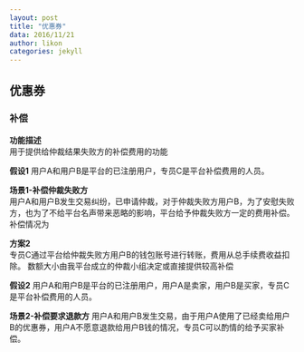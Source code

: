 ```yaml
---
layout: post
title: "优惠券"
data: 2016/11/21
author: likon
categories: jekyll
---  
```


## 优惠券

### 补偿  

**功能描述**  
用于提供给仲裁结果失败方的补偿费用的功能

**假设1**
用户A和用户B是平台的已注册用户，专员C是平台补偿费用的人员。

**场景1-补偿仲裁失败方**  
用户A和用户B发生交易纠纷，已申请仲裁，对于仲裁失败方用户B，为了安慰失败方，也为了不给平台名声带来恶略的影响，平台给予仲裁失败方一定的费用补偿。  
补偿情况为

**方案2**  
专员C通过平台给仲裁失败方用户B的钱包账号进行转账，费用从总手续费收益扣除。
数额大小由我平台成立的仲裁小组决定或直接提供较高补偿

**假设2**
用户A和用户B是平台的已注册用户，用户A是卖家，用户B是买家，专员C是平台补偿费用的人员。

**场景2-补偿要求退款方**
用户A和用户B发生交易，由于用户A使用了已经卖给用户B的优惠券，用户A不愿意退款给用户B钱的情况，专员C可以酌情的给予买家补偿。





